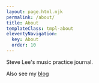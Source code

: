 ```yaml
---
layout: page.html.njk
permalink: /about/
title: About
templateClass: tmpl-about
eleventyNavigation:
  key: About
  order: 10
---
```


Steve Lee's music practice journal.

Also see my [blog](http://blog.fullmeasure.uk/)
